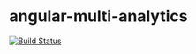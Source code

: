 # angular-multi-analytics

[![Build Status](https://travis-ci.org/cesarandreu/angular-multi-analytics.svg?branch=master)](https://travis-ci.org/cesarandreu/angular-multi-analytics)
